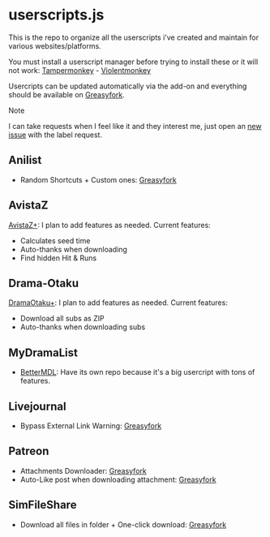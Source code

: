 # userscripts.js

This is the repo to organize all the userscripts i've created and maintain for various websites/platforms.

You must install a userscript manager before trying to install these or it will not work: [Tampermonkey](https://www.tampermonkey.net) - [Violentmonkey](https://violentmonkey.github.io)

Usercripts can be updated automatically via the add-on and everything should be available on [Greasyfork](https://greasyfork.org/en/users/548221-dear-clouds).

> [!NOTE]
> I can take requests when I feel like it and they interest me, just open an [new issue](https://github.com/dear-clouds/mio-userscripts/issues/new) with the label request.

## Anilist
- Random Shortcuts + Custom ones: [Greasyfork]()

## AvistaZ
[AvistaZ+](https://greasyfork.org/en/scripts/518249-avistaz): I plan to add features as needed. Current features:
- Calculates seed time
- Auto-thanks when downloading
- Find hidden Hit & Runs

## Drama-Otaku
[DramaOtaku+](https://github.com/dear-clouds/mio-userscripts/raw/refs/heads/main/drama-otaku/dramaotaku+.user.js): I plan to add features as needed. Current features:
- Download all subs as ZIP
- Auto-thanks when downloading subs

## MyDramaList
- [BetterMDL](https://github.com/dear-clouds/better-mdl): Have its own repo because it's a big usercript with tons of features.

## Livejournal
- Bypass External Link Warning: [Greasyfork](https://greasyfork.org/en/scripts/508373-bypass-livejournal-external-link-warning)

## Patreon
- Attachments Downloader: [Greasyfork](https://greasyfork.org/en/scripts/513744-patreon-attachment-downloader)
- Auto-Like post when downloading attachment: [Greasyfork](https://greasyfork.org/en/scripts/513745-patreon-auto-like-on-download)

## SimFileShare
- Download all files in folder + One-click download: [Greasyfork](https://greasyfork.org/en/scripts/513304-simfileshare-folder-downloader)